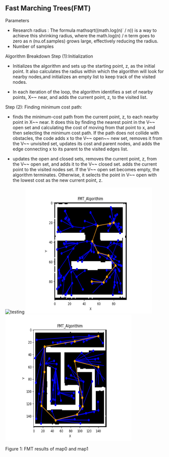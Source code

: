 ﻿## Fast Marching Trees(FMT)

Parameters

- Research radius : The formula mathsqrt((math.log(n)˙ / n)) is a way to achieve this shrinking radius, where the math.log(n) / n term goes to zero as n (nu.of.samples) grows large, effectively reducing the radius.
- Number of samples

Algorithm Breakdown
Step (1):Initialization 
- Initializes the algorithm and sets up the starting point, z, as the initial point. It also calculates the radius within which the algorithm will look for nearby nodes,and initializes an empty list to keep track of the visited nodes.

- In each iteration of the loop, the algorithm identifies a set of nearby points, X~~ near, and adds the current point, z, to the visited list.

Step (2): Finding minimum cost path: 

- finds the minimum-cost path from the current point, z, to each nearby point in X~~ near. It does this by finding the nearest point in the V~~ open set and calculating the cost of moving from that point to x, and then selecting the minimum cost path. If the path does not collide with obstacles, the code adds x to the V~~ open~~ new set, removes it from the V~~ unvisited set, updates its cost and parent nodes, and adds the edge connecting x to its parent to the visited edges list.

- updates the open and closed sets, removes the current point, z, from the V~~ open set, and adds it to the V~~ closed set. adds the current point to the visited nodes set. If the V~~ open set becomes empty, the algorithm terminates. Otherwise, it selects the point in V~~ open with the lowest cost as the new current point, z.

<img src="results/FMT_algorithim_Breakdown.png" alt="testing" height="400" width="500">

<img src="results/FMT_100r_120s_img.png" alt="testing" height="400" width="400">

<img src="results/FMT_400r_100s.png" alt="testing" height="400" width="400">

Figure 1: FMT results of map0 and map1
